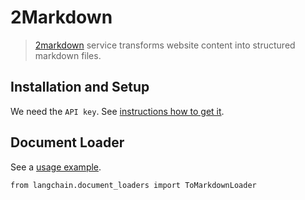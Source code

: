 2Markdown
=========

> [2markdown](https://2markdown.com/) service transforms website content into structured markdown files.

Installation and Setup[](#installation-and-setup "Direct link to Installation and Setup")
------------------------------------------------------------------------------------------

We need the `API key`. See [instructions how to get it](https://2markdown.com/login).

Document Loader[](#document-loader "Direct link to Document Loader")
---------------------------------------------------------------------

See a [usage example](/docs/integrations/document_loaders/tomarkdown).

    from langchain.document_loaders import ToMarkdownLoader